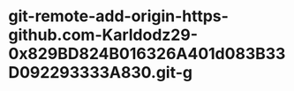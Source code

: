 # git-remote-add-origin-https-github.com-Karldodz29-0x829BD824B016326A401d083B33D092293333A830.git-g